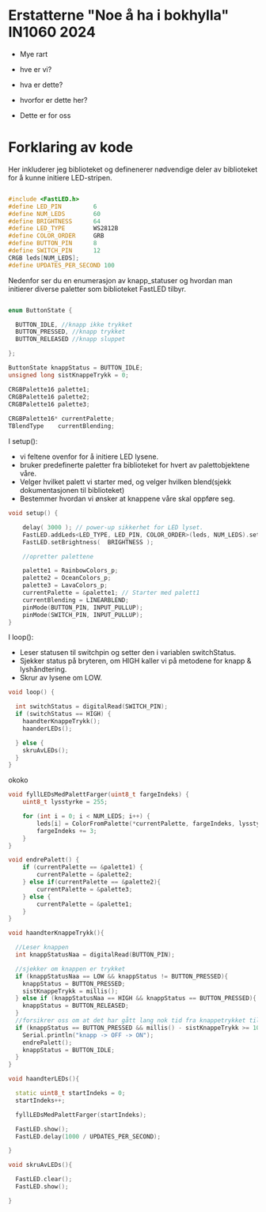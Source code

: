 # Erstatterne "Noe å ha i bokhylla" IN1060 2024

- Mye rart

- hve er vi?
- hva er dette?
- hvorfor er dette her?
- Dette er for oss


# Forklaring av kode


Her inkluderer jeg biblioteket og definenerer nødvendige deler av biblioteket for å kunne initiere LED-stripen.
```c++

#include <FastLED.h>
#define LED_PIN         6
#define NUM_LEDS        60
#define BRIGHTNESS      64
#define LED_TYPE        WS2812B
#define COLOR_ORDER     GRB
#define BUTTON_PIN      8 
#define SWITCH_PIN      12 
CRGB leds[NUM_LEDS];
#define UPDATES_PER_SECOND 100
```


Nedenfor ser du en enumerasjon av knapp_statuser og hvordan man initierer diverse paletter som biblioteket FastLED tilbyr.

```c++

enum ButtonState {

  BUTTON_IDLE, //knapp ikke trykket
  BUTTON_PRESSED, //knapp trykket
  BUTTON_RELEASED //knapp sluppet

};

ButtonState knappStatus = BUTTON_IDLE;
unsigned long sistKnappeTrykk = 0;

CRGBPalette16 palette1;
CRGBPalette16 palette2;
CRGBPalette16 palette3;
 
CRGBPalette16* currentPalette;
TBlendType    currentBlending;
```


I setup():

- vi feltene ovenfor for å initiere LED lysene.
- bruker predefinerte paletter fra biblioteket for hvert av palettobjektene våre.
- Velger hvilket palett vi starter med, og velger hvilken blend(sjekk dokumentasjonen til biblioteket)
- Bestemmer hvordan vi ønsker at knappene våre skal oppføre seg.


```c++
void setup() {

    delay( 3000 ); // power-up sikkerhet for LED lyset. 
    FastLED.addLeds<LED_TYPE, LED_PIN, COLOR_ORDER>(leds, NUM_LEDS).setCorrection( TypicalLEDStrip );
    FastLED.setBrightness(  BRIGHTNESS );

    //opretter palettene

    palette1 = RainbowColors_p;
    palette2 = OceanColors_p;
    palette3 = LavaColors_p;
    currentPalette = &palette1; // Starter med palett1
    currentBlending = LINEARBLEND;
    pinMode(BUTTON_PIN, INPUT_PULLUP);
    pinMode(SWITCH_PIN, INPUT_PULLUP);
}
```

I loop():

- Leser statusen til switchpin og setter den i variablen switchStatus.
- Sjekker status på bryteren, om HIGH kaller vi på metodene for knapp & lyshåndtering.
- Skrur av lysene om LOW.

```c++
void loop() {

  int switchStatus = digitalRead(SWITCH_PIN);
  if (switchStatus == HIGH) {
    haandterKnappeTrykk();
    haanderLEDs();

  } else {
    skruAvLEDs();
  }
}
```
okoko

```c++
void fyllLEDsMedPalettFarger(uint8_t fargeIndeks) {
    uint8_t lysstyrke = 255;

    for (int i = 0; i < NUM_LEDS; i++) {
        leds[i] = ColorFromPalette(*currentPalette, fargeIndeks, lysstyrke, currentBlending);
        fargeIndeks += 3;
    }
}
```

```c++
void endrePalett() {
    if (currentPalette == &palette1) {
        currentPalette = &palette2;
    } else if(currentPalette == &palette2){
        currentPalette = &palette3;
    } else {
        currentPalette = &palette1;
    }
}
```

```c++
void haandterKnappeTrykk(){

  //Leser knappen
  int knappStatusNaa = digitalRead(BUTTON_PIN);

  //sjekker om knappen er trykket
  if (knappStatusNaa == LOW && knappStatus != BUTTON_PRESSED){
    knappStatus = BUTTON_PRESSED;
    sistKnappeTrykk = millis();
  } else if (knappStatusNaa == HIGH && knappStatus == BUTTON_PRESSED){
    knappStatus = BUTTON_RELEASED;
  }
  //forsikrer oss om at det har gått lang nok tid fra knappetrykket til palettet endrer seg. 
  if (knappStatus == BUTTON_PRESSED && millis() - sistKnappeTrykk >= 100){
    Serial.println("knapp -> OFF -> ON");
    endrePalett();
    knappStatus = BUTTON_IDLE;
  }
}
```

```c++
void haandterLEDs(){

  static uint8_t startIndeks = 0;
  startIndeks++;

  fyllLEDsMedPalettFarger(startIndeks);

  FastLED.show();
  FastLED.delay(1000 / UPDATES_PER_SECOND);

}
```

```c++
void skruAvLEDs(){

  FastLED.clear();
  FastLED.show();

}

```

